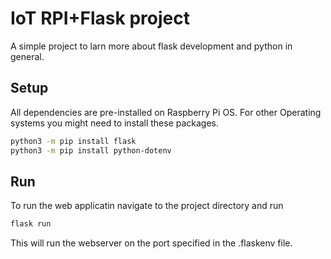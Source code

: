 # IoT RPI+Flask project #
A simple project to larn more about flask development and python in general.

## Setup ##
All dependencies are pre-installed on Raspberry Pi OS.
For other Operating systems you might need to install these packages.

```bash
python3 -m pip install flask
python3 -m pip install python-dotenv
```

## Run ##
To run the web applicatin navigate to the project directory and run
```bash
flask run
```
This will run the webserver on the port specified in the .flaskenv file.
